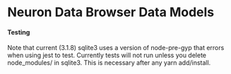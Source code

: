 # Neuron Data Browser Data Models

#### Testing

Note that current (3.1.8) sqlite3 uses a version of node-pre-gyp that errors when using jest to test.  Currently tests
will not run unless you delete node_modules/ in sqlite3.  This is necessary after any yarn add/install.
